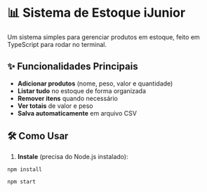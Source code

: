 # 📊 Sistema de Estoque iJunior

Um sistema simples para gerenciar produtos em estoque, feito em TypeScript para rodar no terminal.

## ✨ Funcionalidades Principais

- **Adicionar produtos** (nome, peso, valor e quantidade)
- **Listar tudo** no estoque de forma organizada
- **Remover itens** quando necessário
- **Ver totais** de valor e peso
- **Salva automaticamente** em arquivo CSV

## 🛠 Como Usar


1. **Instale** (precisa do Node.js instalado):
```bash
npm install 

npm start
